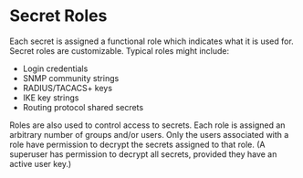 # Secret Roles

Each secret is assigned a functional role which indicates what it is used for. Secret roles are customizable. Typical roles might include:

* Login credentials
* SNMP community strings
* RADIUS/TACACS+ keys
* IKE key strings
* Routing protocol shared secrets

Roles are also used to control access to secrets. Each role is assigned an arbitrary number of groups and/or users. Only the users associated with a role have permission to decrypt the secrets assigned to that role. (A superuser has permission to decrypt all secrets, provided they have an active user key.)
